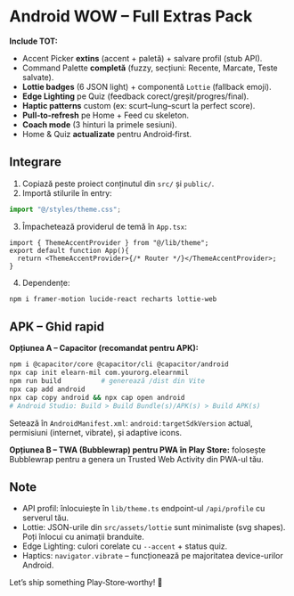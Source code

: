 
# Android WOW – Full Extras Pack

**Include TOT:**
- Accent Picker **extins** (accent + paletă) + salvare profil (stub API).
- Command Palette **completă** (fuzzy, secțiuni: Recente, Marcate, Teste salvate).
- **Lottie badges** (6 JSON light) + componentă `Lottie` (fallback emoji).
- **Edge Lighting** pe Quiz (feedback corect/greșit/progres/final).
- **Haptic patterns** custom (ex: scurt–lung–scurt la perfect score).
- **Pull‑to‑refresh** pe Home + Feed cu skeleton.
- **Coach mode** (3 hinturi la primele sesiuni).
- Home & Quiz **actualizate** pentru Android‑first.

## Integrare
1. Copiază peste proiect conținutul din `src/` și `public/`.
2. Importă stilurile în entry:
```ts
import "@/styles/theme.css";
```
3. Împachetează providerul de temă în `App.tsx`:
```tsx
import { ThemeAccentProvider } from "@/lib/theme";
export default function App(){
  return <ThemeAccentProvider>{/* Router */}</ThemeAccentProvider>;
}
```
4. Dependențe:
```bash
npm i framer-motion lucide-react recharts lottie-web
```

## APK – Ghid rapid
**Opțiunea A – Capacitor (recomandat pentru APK):**
```bash
npm i @capacitor/core @capacitor/cli @capacitor/android
npx cap init elearn-mil com.yourorg.elearnmil
npm run build          # generează /dist din Vite
npx cap add android
npx cap copy android && npx cap open android
# Android Studio: Build > Build Bundle(s)/APK(s) > Build APK(s)
```
Setează în `AndroidManifest.xml`: `android:targetSdkVersion` actual, permisiuni (internet, vibrate), și adaptive icons.

**Opțiunea B – TWA (Bubblewrap) pentru PWA în Play Store:** folosește Bubblewrap pentru a genera un Trusted Web Activity din PWA-ul tău.

## Note
- API profil: înlocuiește în `lib/theme.ts` endpoint-ul `/api/profile` cu serverul tău.
- Lottie: JSON-urile din `src/assets/lottie` sunt minimaliste (svg shapes). Poți înlocui cu animații branduite.
- Edge Lighting: culori corelate cu `--accent` + status quiz.
- Haptics: `navigator.vibrate` – funcționează pe majoritatea device-urilor Android.

Let’s ship something Play‑Store‑worthy! 🚀
